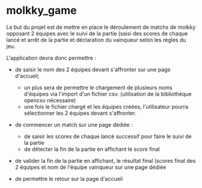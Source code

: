 # molkky_game

Le but du projet est de mettre en place le déroulement de matchs de molkky opposant 2 équipes avec le suivi de la partie (saisi des scores de chaque lancé et arrêt de la partie et déclaration du vainqueur selon les règles du jeu.

L'application devra donc permettre :

- de saisir le nom des 2 équipes devant s'affronter sur une page d'accueil;
  - un plus sera de permettre le chargement de plusieurs noms d'équipes via l'import d'un fichier csv. (utilisation de la bibliothèque opencsv nécessaire)
  - une fois le fichier chargé et les équipes créées, l'utilisateur pourra sélectionner les 2 équipes devant s'affronter.

- de commencer un match sur une page dédiée :
  - de saisir les scores de chaque lancé successif pour faire le suivi de la partie
  - de détecter la fin de la partie en affichant le score final

- de valider la fin de la partie en affichant, le résultat final (scores final des 2 équipes et nom de l'équipe vainqueur sur une page dédiée

- de permettre le retour sur la page d'accueil
